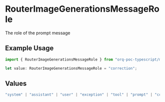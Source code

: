 # RouterImageGenerationsMessageRole

The role of the prompt message

## Example Usage

```typescript
import { RouterImageGenerationsMessageRole } from "orq-poc-typescript/models/operations";

let value: RouterImageGenerationsMessageRole = "correction";
```

## Values

```typescript
"system" | "assistant" | "user" | "exception" | "tool" | "prompt" | "correction" | "expected_output"
```